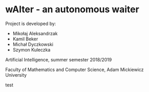 # wAIter - an autonomous waiter

Project is developed by:
+ Mikołaj Aleksandrzak
+ Kamil Beker
+ Michał Dyczkowski
+ Szymon Kuleczka

Artificial Intelligence, summer semester 2018/2019

Faculty of Mathematics and Computer Science, Adam Mickiewicz University

test
